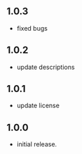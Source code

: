 ## 1.0.3
* fixed bugs
## 1.0.2
* update descriptions

## 1.0.1
* update license

## 1.0.0
* initial release.
